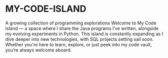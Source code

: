 # MY-CODE-ISLAND
A growing collection of programming explorations Welcome to My Code Island — a space where I share the Java programs I’ve written, alongside my evolving experiments in Python. This island is constantly expanding as I dive deeper into new technologies, with SQL projects setting sail soon. Whether you're here to learn, explore, or just peek into my code vault, you’re always welcome aboard.